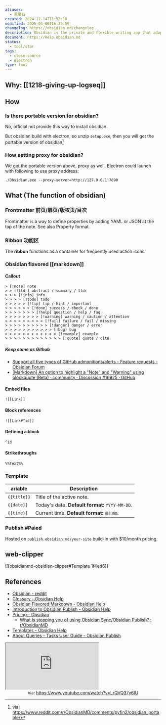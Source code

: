 ```yaml
---
aliases:
  - 黑曜石
created: 2024-12-14T11:52:18
modified: 2025-04-06T16:35:59
changelog: https://obsidian.md/changelog
description: Obsidian is the private and flexible writing app that adapts to the way you think.
document: https://help.obsidian.md
status:
  - tool/star
tags:
  - close-source
  - electron
type: tool
---
```


## Why: [[1218-giving-up-logseq]]

## How

### Is there portable version for obsidian?

No, official not provide this way to install obsidian.

But obsidian build with electron, so unzip `setup.exe`, then you will get the portable version of obsidian[^unzip-way]

### How setting proxy for obsidian?

We get the portable version above, proxy as well. Electron could launch with following to use proxy address:

```shell
./Obsidian.exe --proxy-server=http://127.0.0.1:7890
```

## What (The function of obsidian)

### Frontmatter 前页/扉页/版权页/目次

Frontmatter is a way to define properties by adding YAML or JSON at the top of the note. See also Property format.

### Ribbon 功能区

The **ribbon** functions as a container for frequently used action icons.

### Obsidian flavored [[markdown]]

#### Callout

```
> [!note] note
> > [!tldr] abstract / summary / tldr
> > > [!info] info
> > > > [!todo] todo
> > > > > [!tip] tip / hint / important
> > > > > > [!done] success / check / done
> > > > > > > [!help] question / help / faq
> > > > > > > > [!warning] warning / caution / attention
> > > > > > > > > [!fail] failure / fail / missing
> > > > > > > > > > [!danger] danger / error
> > > > > > > > > > > [!bug] bug
> > > > > > > > > > > > [!example] example
> > > > > > > > > > > > > [!quote] quote / cite
```

##### Keep same as Github

- [Support all five types of GitHub admonitions/alerts - Feature requests - Obsidian Forum](https://forum.obsidian.md/t/support-all-five-types-of-github-admonitions-alerts/84920/5)
- [\[Markdown\] An option to highlight a "Note" and "Warning" using blockquote (Beta) · community · Discussion #16925 · GitHub](https://github.com/orgs/community/discussions/16925)

#### Embed files

`![[Link]]`

#### Block references

`![[Link#^id]]`

#### Defining a block

`^id`

#### Strikethroughs

`%%Text%%`

### Template

| ariable     | Description                                     |
| ----------- | ----------------------------------------------- |
| `{{title}}` | Title of the active note.                       |
| `{{date}}`  | Today's date. **Default format:** `YYYY-MM-DD`. |
| `{{time}}`  | Current time. **Default format:** `HH:mm`.      |

### Publish #Paied

Hosted on `publish.obsidian.md/your-site` build-in with $10/month pricing.

## web-clipper

![[obsidianmd-obsidian-clipper#Template 1f4ed6]]

## References

- [Obsidian - reddit](https://www.reddit.com/r/ObsidianMD/)
- [Glossary - Obsidian Help](https://help.obsidian.md/Getting+started/Glossary)
- [Obsidian Flavored Markdown - Obsidian Help](https://help.obsidian.md/Editing+and+formatting/Obsidian+Flavored+Markdown)
- [Introduction to Obsidian Publish - Obsidian Help](https://help.obsidian.md/Obsidian+Publish/Introduction+to+Obsidian+Publish)
- [Pricing - Obsidian](https://obsidian.md/pricing)
    - [What is stopping you of using Obsidian Sync/Obsidian Publish? : r/ObsidianMD](https://www.reddit.com/r/ObsidianMD/comments/1cji7ym/what_is_stopping_you_of_using_obsidian/)
- [Templates - Obsidian Help](https://help.obsidian.md/Plugins/Templates)
- [About Queries - Tasks User Guide - Obsidian Publish](https://publish.obsidian.md/tasks/Queries/About+Queries)
<iframe src="https://www.youtube.com/embed/LrQVQ37y6IU" allow="accelerometer; autoplay; clipboard-write; encrypted-media; gyroscope; picture-in-picture; web-share" referrerpolicy="strict-origin-when-cross-origin" allowfullscreen></iframe>
<center>via: <a href='https://www.youtube.com/watch?v=LrQVQ37y6IU' target='_blank' class='external-link'>https://www.youtube.com/watch?v=LrQVQ37y6IU</a></center>

[^unzip-way]: via: https://www.reddit.com/r/ObsidianMD/comments/pyfin2/obsidian_portable/
